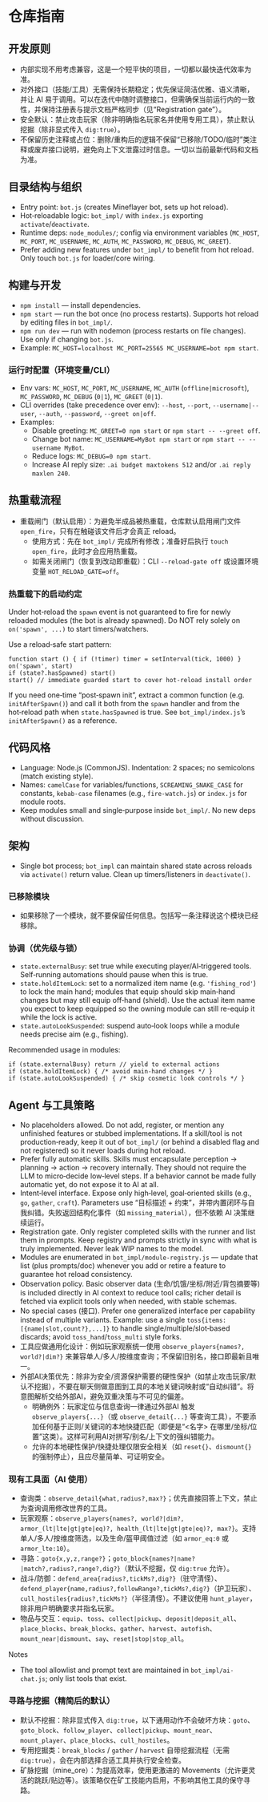 # 仓库指南

## 开发原则
- 内部实现不用考虑兼容，这是一个短平快的项目，一切都以最快迭代效率为准。
- 对外接口（技能/工具）无需保持长期稳定；优先保证简洁优雅、语义清晰，并让 AI 易于调用。可以在迭代中随时调整接口，但需确保当前运行内的一致性，并保持注册表与提示文档严格同步（见“Registration gate”）。
- 安全默认：禁止攻击玩家（除非明确指名玩家名并使用专用工具），禁止默认挖掘（除非显式传入 `dig:true`）。
- 不保留历史注释或占位：删除/重构后的逻辑不保留“已移除/TODO/临时”类注释或废弃接口说明，避免向上下文泄露过时信息。一切以当前最新代码和文档为准。

## 目录结构与组织
- Entry point: `bot.js` (creates Mineflayer bot, sets up hot reload).
- Hot‑reloadable logic: `bot_impl/` with `index.js` exporting `activate`/`deactivate`.
- Runtime deps: `node_modules/`; config via environment variables (`MC_HOST`, `MC_PORT`, `MC_USERNAME`, `MC_AUTH`, `MC_PASSWORD`, `MC_DEBUG`, `MC_GREET`).
- Prefer adding new features under `bot_impl/` to benefit from hot reload. Only touch `bot.js` for loader/core wiring.

## 构建与开发
- `npm install` — install dependencies.
- `npm start` — run the bot once (no process restarts). Supports hot reload by editing files in `bot_impl/`.
- `npm run dev` — run with nodemon (process restarts on file changes). Use only if changing `bot.js`.
- Example: `MC_HOST=localhost MC_PORT=25565 MC_USERNAME=bot npm start`.

### 运行时配置（环境变量/CLI）
- Env vars: `MC_HOST`, `MC_PORT`, `MC_USERNAME`, `MC_AUTH` (`offline|microsoft`), `MC_PASSWORD`, `MC_DEBUG` (`0|1`), `MC_GREET` (`0|1`).
- CLI overrides (take precedence over env): `--host`, `--port`, `--username|--user`, `--auth`, `--password`, `--greet on|off`.
- Examples:
  - Disable greeting: `MC_GREET=0 npm start` or `npm start -- --greet off`.
  - Change bot name: `MC_USERNAME=MyBot npm start` or `npm start -- --username MyBot`.
  - Reduce logs: `MC_DEBUG=0 npm start`.
  - Increase AI reply size: `.ai budget maxtokens 512` and/or `.ai reply maxlen 240`.

## 热重载流程
- 重载闸门（默认启用）：为避免半成品被热重载，仓库默认启用闸门文件 `open_fire`，只有在触碰该文件后才会真正 reload。
  - 使用方式：先在 `bot_impl/` 完成所有修改；准备好后执行 `touch open_fire`，此时才会应用热重载。
  - 如需关闭闸门（恢复到改动即重载）：CLI `--reload-gate off` 或设置环境变量 `HOT_RELOAD_GATE=off`。

### 热重载下的启动约定

Under hot‑reload the `spawn` event is not guaranteed to fire for newly reloaded modules (the bot is already spawned). Do NOT rely solely on `on('spawn', ...)` to start timers/watchers.

Use a reload‑safe start pattern:

```
function start () { if (!timer) timer = setInterval(tick, 1000) }
on('spawn', start)
if (state?.hasSpawned) start()
start() // immediate guarded start to cover hot‑reload install order
```

If you need one‑time “post‑spawn init”, extract a common function (e.g. `initAfterSpawn()`) and call it both from the `spawn` handler and from the hot‑reload path when `state.hasSpawned` is true. See `bot_impl/index.js`’s `initAfterSpawn()` as a reference.

## 代码风格
- Language: Node.js (CommonJS). Indentation: 2 spaces; no semicolons (match existing style).
- Names: `camelCase` for variables/functions, `SCREAMING_SNAKE_CASE` for constants, `kebab-case` filenames (e.g., `fire-watch.js`) or `index.js` for module roots.
- Keep modules small and single‑purpose inside `bot_impl/`. No new deps without discussion.

## 架构
- Single bot process; `bot_impl` can maintain shared state across reloads via `activate()` return value. Clean up timers/listeners in `deactivate()`.

### 已移除模块
- 如果移除了一个模块，就不要保留任何信息。包括写一条注释说这个模块已经移除。

### 协调（优先级与锁）
- `state.externalBusy`: set true while executing player/AI‑triggered tools. Self‑running automations should pause when this is true.
- `state.holdItemLock`: set to a normalized item name (e.g. `'fishing_rod'`) to lock the main hand; modules that equip should skip main‑hand changes but may still equip off‑hand (shield). Use the actual item name you expect to keep equipped so the owning module can still re-equip it while the lock is active.
- `state.autoLookSuspended`: suspend auto‑look loops while a module needs precise aim (e.g., fishing).

Recommended usage in modules:
```
if (state.externalBusy) return // yield to external actions
if (state.holdItemLock) { /* avoid main-hand changes */ }
if (state.autoLookSuspended) { /* skip cosmetic look controls */ }
```

## Agent 与工具策略
- No placeholders allowed. Do not add, register, or mention any unfinished features or stubbed implementations. If a skill/tool is not production‑ready, keep it out of `bot_impl/` (or behind a disabled flag and not registered) so it never loads during hot reload.
- Prefer fully automatic skills. Skills must encapsulate perception → planning → action → recovery internally. They should not require the LLM to micro‑decide low‑level steps. If a behavior cannot be made fully automatic yet, do not expose it to AI at all.
- Intent‑level interface. Expose only high‑level, goal‑oriented skills (e.g., `go`, `gather`, `craft`). Parameters use “目标描述 + 约束”，并带内置闭环与自我纠错。失败返回结构化事件（如 `missing_material`），但不依赖 AI 决策继续运行。
- Registration gate. Only register completed skills with the runner and list them in prompts. Keep registry and prompts strictly in sync with what is truly implemented. Never leak WIP names to the model.
- Modules are enumerated in `bot_impl/module-registry.js` — update that list (plus prompts/doc) whenever you add or retire a feature to guarantee hot reload consistency.
- Observation policy. Basic observer data (生命/饥饿/坐标/附近/背包摘要等) is included directly in AI context to reduce tool calls; richer detail is fetched via explicit tools only when needed, with stable schemas.
- No special cases (接口). Prefer one generalized interface per capability instead of multiple variants. Example: use a single `toss{items:[{name|slot,count?},...]}` to handle single/multiple/slot‑based discards; avoid `toss_hand`/`toss_multi` style forks.
- 工具应做通用化设计：例如玩家观察统一使用 `observe_players{names?, world?|dim?}` 来兼容单人/多人/按维度查询；不保留旧别名，接口即最新且唯一。
- 外部AI决策优先：除非为安全/资源保护需要的硬性保护（如禁止攻击玩家/默认不挖掘），不要在聊天侧做意图到工具的本地关键词映射或“自动纠错”。将意图解析交给外部AI，避免双重决策与不可见的偏差。
  - 明确例外：玩家定位与信息查询一律通过外部AI 触发 `observe_players{...}`（或 `observe_detail{...}` 等查询工具），不要添加任何基于正则/关键词的本地快捷匹配（即便是“<名字> 在哪里/坐标/位置”这类）。这样可利用AI对拼写/别名/上下文的强纠错能力。
  - 允许的本地硬性保护/快捷处理仅限安全相关（如 `reset{}`、`dismount{}` 的强制停止），且应尽量简单、可证明安全。

### 现有工具面（AI 使用）
- 查询类：`observe_detail{what,radius?,max?}`；优先直接回答上下文，禁止为查询调用修改世界的工具。
- 玩家观察：`observe_players{names?, world?|dim?, armor_(lt|lte|gt|gte|eq)?, health_(lt|lte|gt|gte|eq)?, max?}`。支持单人/多人/按维度筛选，以及生命/盔甲阈值过滤（如 `armor_eq:0` 或 `armor_lte:10`）。
- 寻路：`goto{x,y,z,range?}`；`goto_block{names?|name?|match?,radius?,range?,dig?}`（默认不挖掘，仅 `dig:true` 允许）。
- 战斗/防御：`defend_area{radius?,tickMs?,dig?}`（驻守清怪）、`defend_player{name,radius?,followRange?,tickMs?,dig?}`（护卫玩家）、`cull_hostiles{radius?,tickMs?}`（半径清怪）。不建议使用 `hunt_player`，除非用户明确要求并指名玩家。
- 物品与交互：`equip`、`toss`、`collect|pickup`、`deposit|deposit_all`、`place_blocks`、`break_blocks`、`gather`、`harvest`、`autofish`、`mount_near|dismount`、`say`、`reset|stop|stop_all`。

Notes
- The tool allowlist and prompt text are maintained in `bot_impl/ai-chat.js`; only list tools that exist.

### 寻路与挖掘（精简后的默认）
- 默认不挖掘：除非显式传入 `dig:true`，以下通用动作不会破坏方块：`goto`、`goto_block`、`follow_player`、`collect|pickup`、`mount_near`、`mount_player`、`place_blocks`、`cull_hostiles`。
- 专用挖掘类：`break_blocks` / `gather` / `harvest` 自带挖掘流程（无需 `dig:true`），会在内部选择合适工具并执行安全检查。
- 矿脉挖掘（mine_ore）：为提高效率，使用更激进的 Movements（允许更灵活的跳跃/贴边等）。该策略仅在矿工技能内启用，不影响其他工具的保守寻路。
